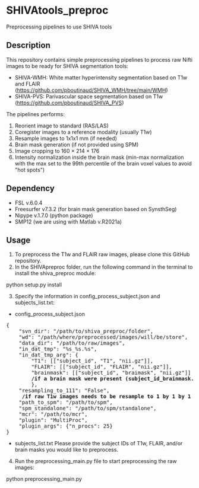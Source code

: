 # SHIVAtools_preproc
Preprocessing pipelines to use SHIVA tools

## Description
This repository contains simple preprocessing pipelines to process raw Nifti images to be ready for SHIVA segmentation tools:

- SHIVA-WMH: White matter hyperintensity segmentation based on T1w and FLAIR (https://github.com/pboutinaud/SHIVA_WMH/tree/main/WMH)
- SHIVA-PVS: Parivascular space segmentation based on T1w (https://github.com/pboutinaud/SHIVA_PVS)

The pipelines performs:

1) Reorient image to standard (RAS/LAS)
2) Coregister images to a reference modality (usually T1w)
3) Resample images to 1x1x1 mm (if needed) 
4) Brain mask generation (if not provided using SPM)
5) Image cropping to 160 × 214 × 176 
6) Intensity normalization inside the brain mask  (min-max normalization with the max set to the 99th percentile of the brain voxel values to avoid "hot spots")

## Dependency

- FSL v.6.0.4 
- Freesurfer v7.3.2 (for brain mask generation based on SynsthSeg)
- Nipype v.1.7.0 (python package) 
- SMP12 (we are using with Matlab v.R2021a)

## Usage

1. To preprocess the T1w and FLAIR raw images, please clone this GitHub repository.
2. In the SHIVApreproc folder, run the following command in the terminal to install the shiva_preproc module:

python setup.py install

3. Specify the information in config_process_subject.json and subjects_list.txt:

- config_process_subject.json
<pre>
{
    "svn_dir": "/path/to/shiva_preproc/folder", 
    "wd": "/path/where/preprocessed/images/will/be/store",
    "data_dir": "/path/to/raw/images",
    "in_dat_tmp": "%s_%s.%s",
    "in_dat_tmp_arg": {
        "T1": [["subject_id", "T1", "nii.gz"]],                        <b>/name of T1w images (subject_id_T1.nii.gz)</b>
        "FLAIR": [["subject_id", "FLAIR", "nii.gz"]],                  <b>/name of FLAIR images (subject_id_FLAIR.nii.gz)</b>
        "brainmask": [["subject_id", "braimask", "nii.gz"]] 
        <b>/if a brain mask were present (subject_id_brainmask.nii.gz) else delete this line)</b>
        },
    "resampling_to_111": "False",            
    <b> /if raw T1w images needs to be resample to 1 by 1 by 1 mm change to 'True'</b> 
    "path_to_spm": "/path/to/spm",                                 <b>  /exapmle:    "/srv/shares/softs/spm12-full",</b> 
    "spm_standalone": "/path/to/spm/standalone",                   <b>  /exapmle: "/srv/shares/softs/spm12/run_spm12.sh",</b> 
    "mcr": "/path/to/mcr",                                         <b>  /example:     "/srv/shares/softs/MCR/v713"</b> 
    "plugin": "MultiProc",
    "plugin_args": {"n_procs": 25}
}
</pre>
- subjects_list.txt
Please provide the subject IDs of T1w, FLAIR, and/or brain masks you would like to preprocess.

4. Run the preprocessing_main.py file to start preprocessing the raw images:

python  preprocessing_main.py



